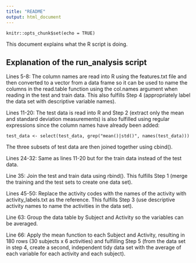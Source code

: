 ```yaml
---
title: "README"
output: html_document
---
```


```{r setup, include=FALSE}
knitr::opts_chunk$set(echo = TRUE)
```

This document explains what the R script is doing.

## Explanation of the run_analysis script
Lines 5-8: The column names are read into R using the features.txt file and then converted to a vector from a data frame so it can be used to name the columns in the read.table function using the col.names argument when reading in the test and train data. This also fulfills Step 4 (appropriately label the data set with descriptive variable names).

Lines 11-20: The test data is read into R and Step 2 (extract only the mean and standard deviation measurements) is also fulfilled using regular expressions since the column names have already been added:
```
test_data <- select(test_data, grep("mean()|std()", names(test_data)))
```
The three subsets of test data are then joined together using cbind().

Lines 24-32: Same as lines 11-20 but for the train data instead of the test data.

Line 35: Join the test and train data using rbind(). This fulfills Step 1 (merge the training and the test sets to create one data set).

Lines 45-50: Replace the activity codes with the names of the activity with activity_labels.txt as the reference. This fulfills Step 3 (use descriptive activity names to name the activities in the data set).

Line 63: Group the data table by Subject and Activity so the variables can be averaged.

Line 66: Apply the mean function to each Subject and Activity, resulting in 180 rows (30 subjects x 6 activities) and fulfilling Step 5 (from  the data set in step 4, create a second, independent tidy data set with the average of each variable for each activity and each subject).

